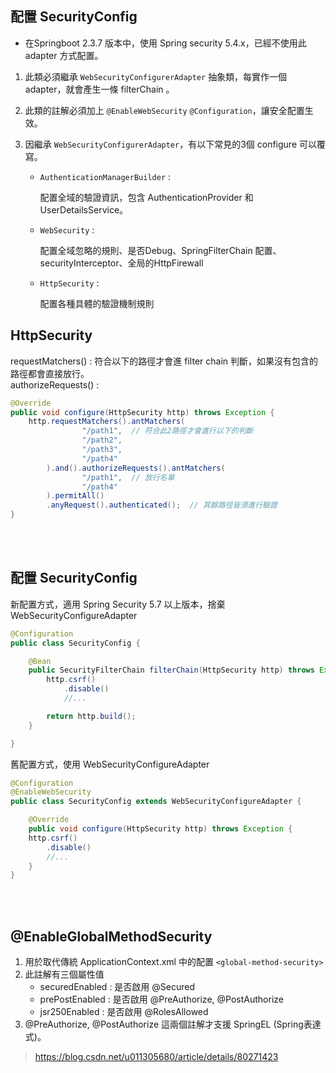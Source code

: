 ## 配置 SecurityConfig
* 在Springboot 2.3.7 版本中，使用 Spring security 5.4.x，已經不使用此 adapter 方式配置。
1. 此類必須繼承 `WebSecurityConfigurerAdapter` 抽象類，每實作一個 adapter，就會產生一條 filterChain 。
2. 此類的註解必須加上 `@EnableWebSecurity` `@Configuration`，讓安全配置生效。
3. 因繼承 `WebSecurityConfigurerAdapter`，有以下常見的3個 configure 可以覆寫。

    * `AuthenticationManagerBuilder` : 
        
        配置全域的驗證資訊，包含 AuthenticationProvider 和 UserDetailsService。

    * `WebSecurity` :

        配置全域忽略的規則、是否Debug、SpringFilterChain 配置、securityInterceptor、全局的HttpFirewall

    * `HttpSecurity` :

        配置各種具體的驗證機制規則


## HttpSecurity
requestMatchers() : 符合以下的路徑才會進 filter chain 判斷，如果沒有包含的路徑都會直接放行。  
authorizeRequests() : 
```java
@Override
public void configure(HttpSecurity http) throws Exception {
    http.requestMatchers().antMatchers(
                "/path1",  // 符合此2路徑才會進行以下的判斷
                "/path2",
                "/path3",
                "/path4"
        ).and().authorizeRequests().antMatchers(
                "/path1",  // 放行名單
                "/path4"
        ).permitAll()
        .anyRequest().authenticated();  // 其餘路徑皆須進行驗證
}
```


<br/>

<br/>

## 配置 SecurityConfig
新配置方式，適用 Spring Security 5.7 以上版本，捨棄 WebSecurityConfigureAdapter
```java
@Configuration
public class SecurityConfig {

    @Bean
    public SecurityFilterChain filterChain(HttpSecurity http) throws Exception {
        http.csrf()
            .disable()
            //...

        return http.build();
    }

}
```
舊配置方式，使用 WebSecurityConfigureAdapter
```java
@Configuration
@EnableWebSecurity
public class SecurityConfig extends WebSecurityConfigureAdapter {

    @Override
    public void configure(HttpSecurity http) throws Exception {
    http.csrf()
        .disable()
        //...
    }
}
```

<br/>

<br/>

## @EnableGlobalMethodSecurity
1. 用於取代傳統 ApplicationContext.xml 中的配置 `<global-method-security>`
2. 此註解有三個屬性值
    * securedEnabled : 是否啟用 @Secured
    * prePostEnabled : 是否啟用 @PreAuthorize, @PostAuthorize
    * jsr250Enabled : 是否啟用 @RolesAllowed
3. @PreAuthorize, @PostAuthorize 這兩個註解才支援 SpringEL (Spring表達式)。

> https://blog.csdn.net/u011305680/article/details/80271423